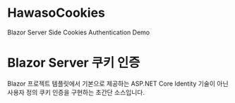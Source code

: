 # HawasoCookies
Blazor Server Side Cookies Authentication Demo


# Blazor Server 쿠키 인증

Blazor 프로젝트 템플릿에서 기본으로 제공하는 ASP.NET Core Identity 기술이 아닌 사용자 정의 쿠키 인증을 구현하는 초간단 소스입니다.


